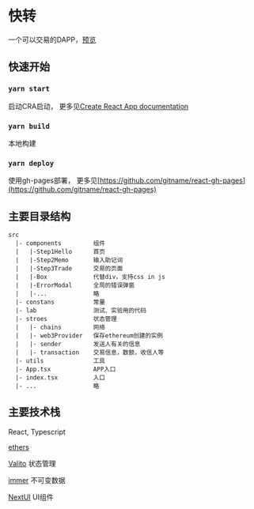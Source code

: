 # 快转
一个可以交易的DAPP，[预览](https://seaasun.github.io/my-transfer/)

## 快速开始

### `yarn start` 

启动CRA启动， 更多见[Create React App documentation](https://facebook.github.io/create-react-app/docs/getting-started)

### `yarn build`

本地构建
### `yarn deploy` 

使用gh-pages部署， 更多见[https://github.com/gitname/react-gh-pages](https://github.com/gitname/react-gh-pages)


## 主要目录结构
```
src
  |- components         组件
  |   |-Step1Hello      首页
  |   |-Step2Memo       输入助记词
  |   |-Step3Trade      交易的页面
  |   |-Box             代替div，支持css in js
  |   |-ErrorModal      全局的错误弹窗
  |   |-...             略
  |- constans           常量
  |- lab                测试、实验用的代码
  |- stroes             状态管理
  |   |- chains         网络
  |   |- web3Provider   保存ethereum创建的实例
  |   |- sender         发送人有关的信息
  |   |- transaction    交易信息，数额，收信人等
  |- utils              工具
  |- App.tsx            APP入口
  |- index.tsx          入口
  |- ...                略
```

## 主要技术栈

React, Typescript

[ethers](https://seaasun.github.io/my-transfer/) 

[Valito](https://valtio.pmnd.rs/) 状态管理 

[immer](immerjs/immer) 不可变数据

[NextUI](https://nextui.org/) UI组件